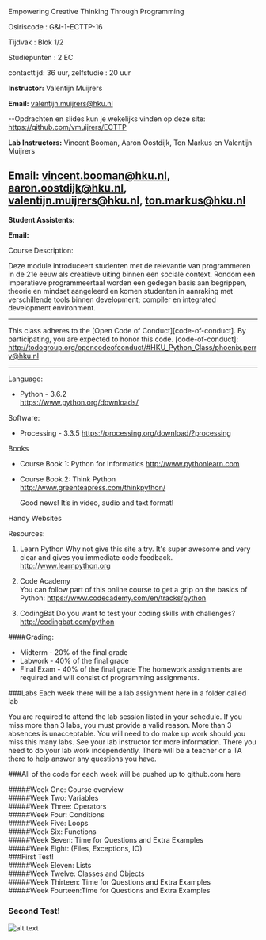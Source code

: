 
Empowering Creative Thinking Through Programming

Osiriscode 		: G&I-1-ECTTP-16

Tijdvak 			: Blok 1/2	  

Studiepunten	: 2 EC	  

contacttijd: 36 uur, zelfstudie : 20 uur 

**Instructor:** Valentijn Muijrers

**Email:** valentijn.muijrers@hku.nl 


--Opdrachten en slides kun je wekelijks vinden op deze site:
	https://github.com/vmuijrers/ECTTP 


**Lab Instructors:** Vincent Booman, Aaron Oostdijk, Ton Markus en Valentijn Muijrers

**Email:** vincent.booman@hku.nl, aaron.oostdijk@hku.nl, valentijn.muijrers@hku.nl, ton.markus@hku.nl 
---
**Student Assistents:** 

**Email:** 


Course Description: 

Deze module introduceert studenten met de relevantie van programmeren in de 21e eeuw als creatieve uiting binnen een sociale context. Rondom een imperatieve programmeertaal worden een gedegen basis aan begrippen, theorie en mindset aangeleerd en komen studenten in aanraking met verschillende tools binnen development; compiler en integrated development environment.

---
This class adheres to the [Open Code of Conduct][code-of-conduct]. By participating, you are expected to honor this code.
[code-of-conduct]: http://todogroup.org/opencodeofconduct/#HKU_Python_Class/phoenix.perry@hku.nl

---

Language: 
* Python - 3.6.2   
	https://www.python.org/downloads/
	
Software:  

* Processing - 3.3.5 
	https://processing.org/download/?processing 

Books
* Course Book 1: Python for Informatics 
	http://www.pythonlearn.com 

* Course Book 2: Think Python 
	http://www.greenteapress.com/thinkpython/ 

	Good news! It’s in video, audio and text format! 

Handy Websites

Resources: 

1. Learn Python 
Why not give this site a try. It's super awesome and very clear and gives you immediate code feedback.
http://www.learnpython.org  

2. Code Academy  
You can follow part of this online course to get a grip on the basics of Python: 
https://www.codecademy.com/en/tracks/python

3. CodingBat
Do you want to test your coding skills with challenges?
http://codingbat.com/python

####Grading: 

* Midterm - 20% of the final grade 
* Labwork - 40% of the final grade 
* Final Exam - 40% of the final grade The homework assignments are required and will consist of programming assignments.

###Labs
Each week there will be a lab assignment here in a folder called lab

You are required to attend the lab session listed in your schedule. If you miss more than 3 labs, you must provide a valid reason. More than 3 absences is unacceptable. You will need to do make up work should you miss this many labs. See your lab instructor for more information. There you need to do your lab work independently. There will be a teacher or a TA there to help answer any questions you have. 

###All of the code for each week will be pushed up to github.com here 

#####Week One: Course overview  
#####Week Two: Variables   
#####Week Three: Operators  
#####Week Four: Conditions   
#####Week Five: Loops   
#####Week Six: Functions  
#####Week Seven: Time for Questions and Extra Examples     
#####Week Eight: (Files, Exceptions, IO)  
###First Test!  
#####Week Eleven: Lists     
#####Week Twelve: Classes and Objects  
#####Week Thirteen: Time for Questions and Extra Examples     
#####Week Fourteen:Time for Questions and Extra Examples     
### Second Test!  

![alt text](http://www.phoenixperry.com/cats/catLeaving.gif)  
